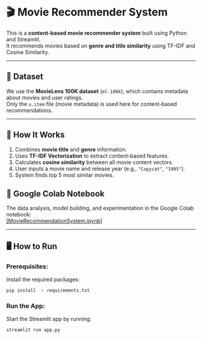 # 🎬 Movie Recommender System

This is a **content-based movie recommender system** built using Python and Streamlit.  
It recommends movies based on **genre and title similarity** using TF-IDF and Cosine Similarity.

---

## 📁 Dataset

We use the **MovieLens 100K dataset** (`ml-100k`), which contains metadata about movies and user ratings.  
Only the `u.item` file (movie metadata) is used here for content-based recommendations.

---

## 🚀 How It Works

1. Combines **movie title** and **genre** information.
2. Uses **TF-IDF Vectorization** to extract content-based features.
3. Calculates **cosine similarity** between all movie content vectors.
4. User inputs a movie name and release year (e.g., `"Copycat"`, `"1995"`).
5. System finds top 5 most similar movies.

## 📝 Google Colab Notebook

The data analysis, model building, and experimentation in the Google Colab notebook:  
[\[MovieRecommendationSystem.ipynb\]](https://colab.research.google.com/drive/1TdLUwAXSpnW-4roNa1LFtAJr7I3tuGLi?usp=sharing)

_____
## 🖥️ How to Run

### Prerequisites:
Install the required packages:

```bash
pip install -r requirements.txt
``` 

### Run the App:
Start the Streamlit app by running:

```bash
streamlit run app.py
``` 
